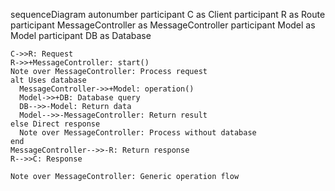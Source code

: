 sequenceDiagram
    autonumber
    participant C as Client
    participant R as Route
    participant MessageController as MessageController
    participant Model as Model
    participant DB as Database
    
    C->>R: Request
    R->>+MessageController: start()
    Note over MessageController: Process request
    alt Uses database
      MessageController->>+Model: operation()
      Model->>+DB: Database query
      DB-->>-Model: Return data
      Model-->>-MessageController: Return result
    else Direct response
      Note over MessageController: Process without database
    end
    MessageController-->>-R: Return response
    R-->>C: Response
    
    Note over MessageController: Generic operation flow
  